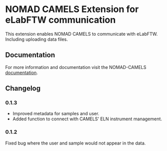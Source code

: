 # NOMAD CAMELS Extension for eLabFTW communication
This extension enables NOMAD CAMELS to communicate with eLabFTW. Including uploading data files.

## Documentation

For more information and documentation visit the NOMAD-CAMELS [documentation](https://fau-lap.github.io/NOMAD-CAMELS/doc/instruments/instruments.html).


## Changelog

### 0.1.3
- Improved metadata for samples and user.
- Added function to connect with CAMELS' ELN instrument management.

### 0.1.2
Fixed bug where the user and sample would not appear in the data.

